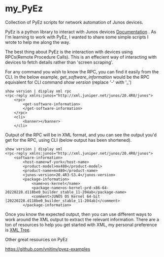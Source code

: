 # my_PyEz
Collection of PyEz scripts for network automation of Junos devices.

PyEz is a python library to interact with Junos devices [Documentation](https://www.juniper.net/documentation/product/us/en/junos-pyez) . As I'm learning to work with PyEz, I wanted to share some simple scripts I wrote to help me along the way.

The best thing about PyEz is the interaction with devices using RPCs(Remote Procedure Calls). This is an effecient way of interacting with devices to fetch details rather than 'screen scraping'. 

For any command you wish to know the RPC, you can find it easily from the CLI. In the below example, *get_software_information* would be the RPC equivalent for CLI command *show version* (replace '-' with '_')

```
show version | display xml rpc   
<rpc-reply xmlns:junos="http://xml.juniper.net/junos/20.4R0/junos">
    <rpc>
        <get-software-information>
        </get-software-information>
    </rpc>
    <cli>
        <banner></banner>
    </cli>
```

Output of the RPC will be in XML format, and you can see the output you'd get for the RPC, using CLI (below output has been shortened).

```
show version | display xml        
<rpc-reply xmlns:junos="http://xml.juniper.net/junos/20.4R0/junos">
    <software-information>
        <host-name>wf-york</host-name>
        <product-model>mx480</product-model>
        <product-name>mx480</product-name>
        <junos-version>20.4R3-S3.4</junos-version>
        <package-information>
            <name>os-kernel</name>
            <package-name>os-kernel-prd-x86-64-20220228.d118be0_builder_stable_11-204ab</package-name>
            <comment>JUNOS OS Kernel 64-bit  [20220228.d118be0_builder_stable_11-204ab]</comment>
        </package-information>
```

Once you know the expected output, then you can use different ways to work around the XML output to extract the relevant information. There are a ton of resources to help you get started with XML, my personal preference is [XML Tree](https://docs.python.org/3/library/xml.etree.elementtree.html#xpath-support).


Other great resources on PyEz

https://github.com/vnitinv/pyez-examples
